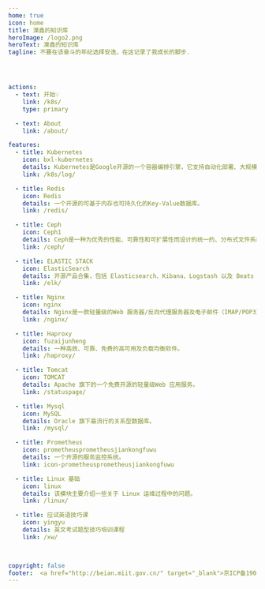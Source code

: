 ```yaml
---
home: true
icon: home
title: 濼鑫的知识库
heroImage: /logo2.png
heroText: 濼鑫的知识库
tagline: 不要在该奋斗的年纪选择安逸，在这记录了我成长的脚步.




actions:
  - text: 开始💡
    link: /k8s/
    type: primary

  - text: About
    link: /about/

features:
  - title: Kubernetes
    icon: bxl-kubernetes
    details: Kubernetes是Google开源的一个容器编排引擎，它支持自动化部署、大规模可伸缩、应用容器化管理。
    link: /k8s/log/

  - title: Redis 
    icon: Redis
    details: 一个开源的可基于内存也可持久化的Key-Value数据库。
    link: /redis/

  - title: Ceph
    icon: Ceph1
    details: Ceph是一种为优秀的性能、可靠性和可扩展性而设计的统一的、分布式文件系统。
    link: /ceph/

  - title: ELASTIC STACK
    icon: ElasticSearch
    details: 开源产品合集，包括 Elasticsearch、Kibana、Logstash 以及 Beats 等
    link: /elk/

  - title: Nginx
    icon: nginx
    details: Nginx是一款轻量级的Web 服务器/反向代理服务器及电子邮件（IMAP/POP3）代理服务器。
    link: /nginx/

  - title: Haproxy
    icon: fuzaijunheng
    details: 一种高效、可靠、免费的高可用及负载均衡软件。
    link: /haproxy/

  - title: Tomcat
    icon: TOMCAT
    details: Apache 旗下的一个免费开源的轻量级Web 应用服务。
    link: /statuspage/

  - title: Mysql
    icon: MySQL
    details: Oracle 旗下最流行的关系型数据库。
    link: /mysql/

  - title: Prometheus
    icon: prometheusprometheusjiankongfuwu
    details: 一个开源的服务监控系统。
    link: icon-prometheusprometheusjiankongfuwu

  - title: Linux 基础
    icon: linux
    details: 该模块主要介绍一些关于 Linux 运维过程中的问题。
    link: /linux/

  - title: 应试英语技巧课
    icon: yingyu
    details: 英文考试题型技巧培训课程
    link: /xw/

  

copyright: false
footer:  <a href="http://beian.miit.gov.cn/" target="_blank">京ICP备19033045号-1 </a> |  Copyright © 2023 Ryan's Notebook
---
```


